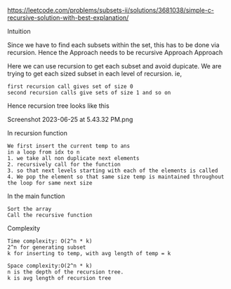 https://leetcode.com/problems/subsets-ii/solutions/3681038/simple-c-recursive-solution-with-best-explanation/

Intuition

Since we have to find each subsets within the set, this has to be done via recursion.
Hence the Approach needs to be recursive
Approach
Approach

Here we can use recursion to get each subset and avoid dupicate.
We are trying to get each sized subset in each level of recursion.
ie,

    first recursion call gives set of size 0
    second recursion calls give sets of size 1 and so on

Hence recursion tree looks like this

Screenshot 2023-06-25 at 5.43.32 PM.png

In recursion function

    We first insert the current temp to ans
    in a loop from idx to n
    1. we take all non duplicate next elements
    2. recursively call for the function
    3. so that next levels starting with each of the elements is called
    4. We pop the element so that same size temp is maintained throughout the loop for same next size

In the main function

    Sort the array
    Call the recursive function

Complexity

    Time complexity: O(2^n * k)
    2^n for generating subset
    k for inserting to temp, with avg length of temp = k

    Space complexity:O(2^n * k)
    n is the depth of the recursion tree.
    k is avg length of recursion tree
